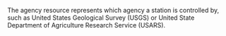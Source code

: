 The agency resource represents which agency a station is controlled by, such as United States Geological Survey (USGS) or United State Department of Agriculture Research Service (USARS).
